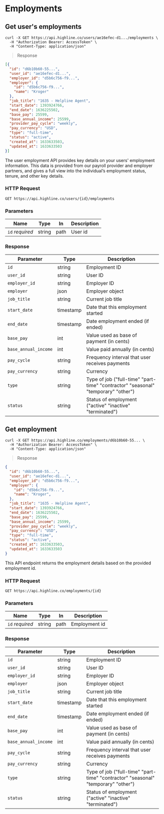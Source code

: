 # Employments

## Get user's employments

```shell
curl -X GET https://api.highline.co/users/ae16efec-d1.../employments \
  -H "Authorization Bearer: AccessToken" \
  -H "Content-Type: application/json"
```

> <div class="code-block-title">Response</div>

```json
[{
  "id": "d6b10b60-55...",
  "user_id": "ae16efec-d1...",
  "employer_id": "d5b6c756-f9...",
  "employer": {
    "id": "d5b6c756-f9...",
    "name": "Kroger"
  },
  "job_title": "1635 - Helpline Agent",
  "start_date": 1393924766,
  "end_date": 1636225502,
  "base_pay": 25599,
  "base_annual_income": 25599,
  "provider_pay_cycle": "weekly",
  "pay_currency": "USD",
  "type": "full-time",
  "status": "active",
  "created_at": 1633633503,
  "updated_at": 1633633503
}]
```

The user employment API provides key details on your users' employment information. This data is provided from our payroll provider and employer partners, and gives a full view into the individual’s employment status, tenure, and other key details.

### HTTP Request

`GET https://api.highline.co/users/{id}/employments`

### Parameters

Name | Type | In | Description
--------- | ------- | ------- | ------
`id` *required* | string | path | User id

### Response

Parameter | Type | Description
--------- | ------- | -----------
`id` | string | Employment ID
`user_id` | string | User ID
`employer_id` | string | Employer ID
`employer` | json | Employer object
`job_title` | string | Current job title
`start_date` | timestamp | Date that this employment started
`end_date` | timestamp | Date employment ended (if ended)
`base_pay` | int | Value used as base of payment (in cents)
`base_annual_income` | int | Value paid annually (in cents)
`pay_cycle` | string | Frequency interval that user receives payments
`pay_currency` | string | Currency
`type` | string | Type of job ("full-time" "part-time" "contractor" "seasonal" "temporary" "other")
`status` | string | Status of employment ("active" "inactive" "terminated")


## Get employment

```shell
curl -X GET https://api.highline.co/employments/d6b10b60-55... \
  -H "Authorization Bearer: AccessToken" \
  -H "Content-Type: application/json"
```

> <div class="code-block-title">Response</div>

```json
{
  "id": "d6b10b60-55...",
  "user_id": "ae16efec-d1...",
  "employer_id": "d5b6c756-f9...",
  "employer": {
    "id": "d5b6c756-f9...",
    "name": "Kroger",
  },
  "job_title": "1635 - Helpline Agent",
  "start_date": 1393924766,
  "end_date": 1636225502,
  "base_pay": 25599,
  "base_annual_income": 25599,
  "provider_pay_cycle": "weekly",
  "pay_currency": "USD",
  "type": "full-time",
  "status": "active",
  "created_at": 1633633503,
  "updated_at": 1633633503
}
```

This API endpoint returns the employment details based on the provided employment id.

### HTTP Request

`GET https://api.highline.co/employments/{id}`

### Parameters

Name | Type | In | Description
--------- | ------- | ------- | ------
`id` *required* | string | path | Employment id

### Response

Parameter | Type | Description
--------- | ------- | -----------
`id` | string | Employment ID
`user_id` | string | User ID
`employer_id` | string | Employer ID
`employer` | json | Employer object
`job_title` | string | Current job title
`start_date` | timestamp | Date that this employment started
`end_date` | timestamp | Date employment ended (if ended)
`base_pay` | int | Value used as base of payment (in cents)
`base_annual_income` | int | Value paid annually (in cents)
`pay_cycle` | string | Frequency interval that user receives payments
`pay_currency` | string | Currency
`type` | string | Type of job ("full-time" "part-time" "contractor" "seasonal" "temporary" "other")
`status` | string | Status of employment ("active" "inactive" "terminated")
